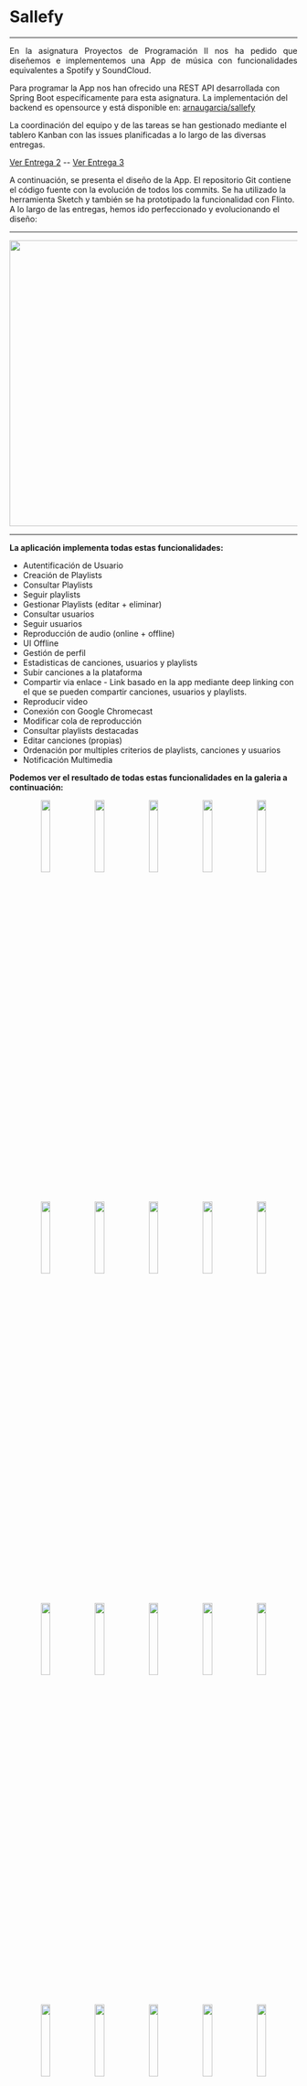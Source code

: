 # Sallefy

-------------

<p align="justify">
En la asignatura Proyectos de Programación II nos ha pedido que diseñemos e implementemos una App de música con funcionalidades equivalentes a Spotify y SoundCloud. 

Para programar la App nos han ofrecido una REST API desarrollada con Spring Boot específicamente para esta asignatura. La implementación del backend es opensource y está disponible en: [arnaugarcia/sallefy](https://github.com/arnaugarcia/sallefy) 

La coordinación del equipo y de las tareas se han gestionado mediante el tablero Kanban con las issues planificadas a lo largo de las diversas entregas.

[Ver Entrega 2](https://github.com/VXGamez/Sallefy/projects/1)  -- [Ver Entrega 3](https://github.com/VXGamez/Sallefy/projects/2) 
 
A continuación, se presenta el diseño de la App. El  repositorio Git  contiene el código fuente  con la evolución de todos los commits.  Se ha utilizado la herramienta Sketch y  también se ha prototipado la funcionalidad con Flinto. A lo largo de las entregas, hemos ido perfeccionado y evolucionando el diseño:
</p>

-------------

<p align="center">
  <img src="https://user-images.githubusercontent.com/48185184/77230548-47f8ac80-6b95-11ea-995f-fb809f6d74b1.png" data-canonical-src="https://user-images.githubusercontent.com/48185184/77230548-47f8ac80-6b95-11ea-995f-fb809f6d74b1.png" width="580" height="500" />
</p>

-------------

**La aplicación implementa todas estas funcionalidades:**
* Autentificación de Usuario
* Creación de Playlists
* Consultar Playlists
* Seguir playlists
* Gestionar Playlists (editar + eliminar)
* Consultar usuarios
* Seguir usuarios
* Reproducción de audio (online + offline)
* UI Offline
* Gestión de perfil
* Estadisticas de canciones, usuarios y playlists
* Subir canciones a la plataforma
* Compartir via enlace - Link basado en la app mediante deep linking con el que se pueden compartir canciones, usuarios y playlists.
* Reproducir video
* Conexión con Google Chromecast
* Modificar cola de reproducción
* Consultar playlists destacadas
* Editar canciones (propias)
* Ordenación por multiples criterios de playlists, canciones y usuarios
* Notificación Multimedia



**Podemos ver el resultado de todas estas funcionalidades en la galeria a continuación:**
<p align="center">
<img src="https://user-images.githubusercontent.com/48185184/82435842-32203e80-9a95-11ea-97bd-73a0651268c2.png" width="18%"></img> <img src="https://user-images.githubusercontent.com/48185184/82435850-351b2f00-9a95-11ea-8532-f786458bd521.png" width="18%"></img> <img src="https://user-images.githubusercontent.com/48185184/82435858-364c5c00-9a95-11ea-8b58-efeb9b0a51b9.png" width="18%"></img> <img src="https://user-images.githubusercontent.com/48185184/82435862-36e4f280-9a95-11ea-9d18-4d219692041a.png" width="18%"></img> <img src="https://user-images.githubusercontent.com/48185184/82435865-377d8900-9a95-11ea-81e7-2cff9f1d6136.png" width="18%"></img> <img src="https://user-images.githubusercontent.com/48185184/82436927-db1b6900-9a96-11ea-8be4-b1945320d137.png" width="18%"></img> <img src="https://user-images.githubusercontent.com/48185184/82435869-38aeb600-9a95-11ea-9cbe-82524190c149.png" width="18%"></img> <img src="https://user-images.githubusercontent.com/48185184/82435870-39474c80-9a95-11ea-9ada-73ad20a53c98.png" width="18%"></img> <img src="https://user-images.githubusercontent.com/48185184/82435871-39474c80-9a95-11ea-86bc-aa1a40b07116.png" width="18%"></img> <img src="https://user-images.githubusercontent.com/48185184/82435874-39dfe300-9a95-11ea-9e1e-2b82ca12dc2d.png" width="18%"></img> <img src="https://user-images.githubusercontent.com/48185184/82435875-39dfe300-9a95-11ea-9f49-2673a11d8876.png" width="18%"></img> <img src="https://user-images.githubusercontent.com/48185184/82435876-3a787980-9a95-11ea-8d9b-95126d1165d9.png" width="18%"></img> <img src="https://user-images.githubusercontent.com/48185184/82435877-3b111000-9a95-11ea-80af-bfb91e92bd96.png" width="18%"></img> <img src="https://user-images.githubusercontent.com/48185184/82435879-3b111000-9a95-11ea-9786-2a5faed75c6a.png" width="18%"></img> <img src="https://user-images.githubusercontent.com/48185184/82435880-3ba9a680-9a95-11ea-8267-cb5ddad87bea.png" width="18%"></img> <img src="https://user-images.githubusercontent.com/48185184/82435883-3ba9a680-9a95-11ea-9a59-db546517f33c.png" width="18%"></img> <img src="https://user-images.githubusercontent.com/48185184/82436422-18cbc200-9a96-11ea-94d7-65990d17f2f4.png" width="18%"></img> <img src="https://user-images.githubusercontent.com/48185184/82436439-1b2e1c00-9a96-11ea-9057-83536024badd.png" width="18%"></img> <img src="https://user-images.githubusercontent.com/48185184/82436446-1d907600-9a96-11ea-8966-43295e0c96ba.png" width="18%"></img> <img src="https://user-images.githubusercontent.com/48185184/82436448-1ec1a300-9a96-11ea-80bc-08503d83c22f.png" width="18%"></img> 
</p>


